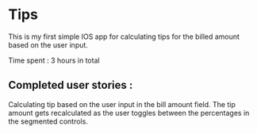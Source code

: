 # Tips
This is my first simple IOS app for calculating tips for the billed amount based on the user input. 

Time spent : 3 hours in total

Completed user stories :
------------------------
Calculating tip based on the user input in the bill amount field. 
The tip amount gets recalculated as the user toggles between the percentages in the segmented controls.


